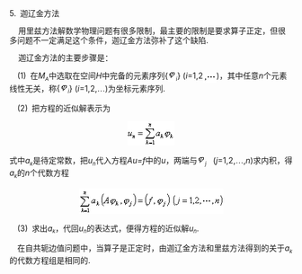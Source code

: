 <div class=Section1>
<p class=MsoNormal style='line-height:12.0pt;text-autospace:none;vertical-align:
bottom'><span lang=EN-US>5.</span><span lang=EN-US style='font-family:宋体_GB2312'>&nbsp;
</span><span lang=ZH-CN style='font-family:宋体_GB2312'>迦辽金方法</span><span
lang=ZH-CN> </span></p>
<p class=MsoNormal style='line-height:12.0pt;text-autospace:none;vertical-align:
bottom'><span lang=EN-US>&nbsp;&nbsp;&nbsp; </span><span lang=ZH-CN
style='font-family:宋体_GB2312'>用里兹方法解数学物理问题有很多限制，最主要的限制是要求算子正定，但很多问题不一定满足这个条件，迦辽金方法弥补了这个缺陷</span><span
lang=EN-US>.</span></p>
<p class=MsoNormal style='line-height:12.0pt;text-autospace:none;vertical-align:
bottom'><span lang=EN-US>&nbsp;&nbsp;&nbsp; </span><span lang=ZH-CN
style='font-family:宋体_GB2312'>迦辽金方法的主要步骤是：</span></p>
<p class=MsoNormal style='line-height:12.0pt;text-autospace:none;vertical-align:
bottom'><span lang=EN-US style='font-family:宋体_GB2312'>&nbsp;&nbsp;&nbsp; </span><span
lang=EN-US>(1)</span><span lang=EN-US style='font-family:宋体_GB2312'>&nbsp; </span><span
lang=ZH-CN style='font-family:宋体_GB2312'>在</span><i><span lang=EN-US>M</span></i><i><sub><span
lang=EN-US style='font-size:7.0pt'>A</span></sub></i><span lang=ZH-CN
style='font-family:宋体_GB2312'>中选取在空间</span><i><span lang=EN-US>H</span></i><span
lang=ZH-CN style='font-family:宋体_GB2312'>中完备的元素序列</span><span lang=EN-US>{<img
width=14 height=20 src="res/17e9d95da129bdd93c34fb6cc6aaaa52_5817_files/1.gif" align=absmiddle></span><i><sub><span
lang=EN-US style='font-size:7.0pt'>i</span></sub></i><span lang=EN-US>} (<i>i</i>=1,2<sub><img
width=24 height=15 src="res/17e9d95da129bdd93c34fb6cc6aaaa52_5817_files/image002.gif"
u1:shapes="_x0000_i1025" align=absmiddle></sub>)</span><span lang=ZH-CN
style='font-family:宋体_GB2312'>，其中任意</span><i><span lang=EN-US>n</span></i><span
lang=ZH-CN style='font-family:宋体_GB2312'>个元素线性无关，称</span><span lang=EN-US>{<img
width=14 height=20 src="res/17e9d95da129bdd93c34fb6cc6aaaa52_5817_files/1.gif" align=absmiddle></span><i><sub><span
lang=EN-US style='font-size:7.0pt'>i</span></sub></i><span lang=EN-US>} (<i>i</i>=1,2,</span><span
lang=ZH-CN style='font-family:宋体_GB2312'>…</span><span lang=EN-US>)</span><span
lang=ZH-CN style='font-family:宋体_GB2312'>为坐标元素序列</span><span lang=EN-US>.</span></p>
<p class=MsoNormal style='line-height:12.0pt;text-autospace:none;vertical-align:
bottom'><span lang=EN-US style='font-family:宋体_GB2312'>&nbsp;&nbsp;&nbsp; </span><span
lang=EN-US>(2)</span><span lang=EN-US style='font-family:宋体_GB2312'>&nbsp; </span><span
lang=ZH-CN style='font-family:宋体_GB2312'>把方程的近似解表示为</span></p>
<p class=MsoNormal align=center style='text-align:center;line-height:12.0pt;
text-autospace:none;vertical-align:bottom'><sub><span lang=EN-US><img width=84
height=43 src="res/17e9d95da129bdd93c34fb6cc6aaaa52_5817_files/image004.gif"
u1:shapes="_x0000_i1026"></span></sub></p>
<p class=MsoNormal style='line-height:12.0pt;text-autospace:none;vertical-align:
bottom'><span lang=ZH-CN style='font-family:宋体_GB2312'>式中</span><i><span
lang=EN-US>a</span></i><i><sub><span lang=EN-US style='font-size:7.0pt'>k</span></sub></i><span
lang=ZH-CN style='font-family:宋体_GB2312'>是待定常数，把</span><i><span lang=EN-US>u</span></i><i><sub><span
lang=EN-US style='font-size:7.0pt'>n</span></sub></i><span lang=ZH-CN
style='font-family:宋体_GB2312'>代入方程</span><i><span lang=EN-US>Au=f</span></i><span
lang=ZH-CN style='font-family:宋体_GB2312'>中的</span><i><span lang=EN-US>u</span></i><span
lang=ZH-CN style='font-family:宋体_GB2312'>，两端与</span><span lang=EN-US><img
width=14 height=20 src="res/17e9d95da129bdd93c34fb6cc6aaaa52_5817_files/1.gif" align=absmiddle></span><i><sub><span
lang=EN-US style='font-size:7.0pt'>j</span></sub></i><span lang=EN-US>&nbsp;&nbsp;
(<i>j</i>=1,2,</span><span lang=ZH-CN style='font-family:宋体_GB2312'>…</span><span
lang=EN-US>,<i>n</i>)</span><span lang=ZH-CN style='font-family:宋体_GB2312'>求内积，得</span><span
lang=ZH-CN> </span><i><span lang=EN-US>a</span></i><i><sub><span lang=EN-US
style='font-size:7.0pt'>k</span></sub></i><span lang=ZH-CN style='font-family:
宋体_GB2312'>的</span><i><span lang=EN-US>n</span></i><span lang=ZH-CN
style='font-family:宋体_GB2312'>个代数方程</span></p>
<p class=MsoNormal align=center style='text-align:center;line-height:12.0pt;
text-autospace:none;vertical-align:bottom'><sub><span lang=EN-US><img
width=257 height=45 src="res/17e9d95da129bdd93c34fb6cc6aaaa52_5817_files/image006.gif"
u1:shapes="_x0000_i1027"></span></sub></p>
<p class=MsoNormal style='line-height:12.0pt;text-autospace:none;vertical-align:
bottom'><span lang=EN-US style='font-family:宋体_GB2312'>&nbsp;&nbsp;&nbsp; </span><span
lang=EN-US>(3)</span><span lang=EN-US style='font-family:宋体_GB2312'>&nbsp; </span><span
lang=ZH-CN style='font-family:宋体_GB2312'>求出</span><i><span lang=EN-US>a</span></i><i><sub><span
lang=EN-US style='font-size:7.0pt'>k</span></sub></i><span lang=ZH-CN
style='font-family:宋体_GB2312'>，代回</span><i><span lang=EN-US>u</span></i><i><sub><span
lang=EN-US style='font-size:7.0pt'>n</span></sub></i><span lang=ZH-CN
style='font-family:宋体_GB2312'>的表达式，便得方程的近似解</span><i><span lang=EN-US>u</span></i><i><sub><span
lang=EN-US style='font-size:7.0pt'>n</span></sub></i><span lang=EN-US>.</span></p>
<p class=MsoNormal style='line-height:12.0pt;text-autospace:none;vertical-align:
bottom'><span lang=EN-US style='font-family:宋体_GB2312'>&nbsp;&nbsp;&nbsp; </span><span
lang=ZH-CN style='font-family:宋体_GB2312'>在自共轭边值问题中，当算子是正定时，由迦辽金方法和里兹方法得到的关于</span><i><span
lang=EN-US>a</span></i><i><sub><span lang=EN-US style='font-size:7.0pt'>k</span></sub></i><span
lang=ZH-CN style='font-family:宋体_GB2312'>的代数方程组是相同的</span><span lang=EN-US>.</span></p>
</div>